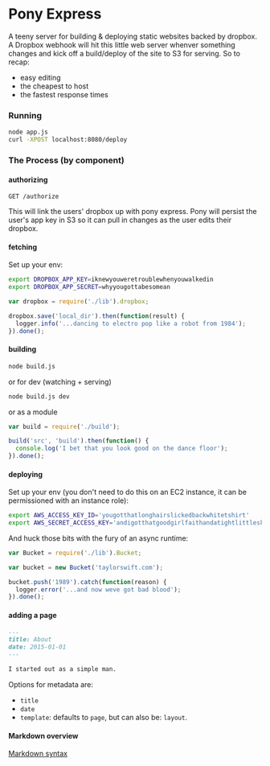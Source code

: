 # Pony Express

A teeny server for building & deploying static websites backed by dropbox. A Dropbox webhook will hit this little web server whenver something changes and kick off a build/deploy of the site to S3 for serving. So to recap:

* easy editing
* the cheapest to host
* the fastest response times

### Running

```bash
node app.js
curl -XPOST localhost:8080/deploy
```

### The Process (by component)

#### authorizing

`GET /authorize`

This will link the users' dropbox up with pony express. Pony will persist the user's app key in S3 so it can pull in changes as the user edits their dropbox. 

#### fetching

Set up your env:

```bash
export DROPBOX_APP_KEY=iknewyouweretroublewhenyouwalkedin
export DROPBOX_APP_SECRET=whyyougottabesomean
```

```javascript
var dropbox = require('./lib').dropbox;

dropbox.save('local_dir').then(function(result) {
  logger.info('...dancing to electro pop like a robot from 1984');
}).done();
```

#### building

```bash
node build.js
```

or for dev (watching + serving)

```bash
node build.js dev
```

or as a module

```javascript
var build = require('./build');

build('src', 'build').then(function() {
  console.log('I bet that you look good on the dance floor');
}).done();
```

#### deploying

Set up your env (you don't need to do this on an EC2 instance, it can be permissioned with an instance role):

```bash
export AWS_ACCESS_KEY_ID='yougotthatlonghairslickedbackwhitetshirt'
export AWS_SECRET_ACCESS_KEY='andigotthatgoodgirlfaithandatightlittleskirt'
```

And huck those bits with the fury of an async runtime:

```javascript
var Bucket = require('./lib').Bucket;

var bucket = new Bucket('taylorswift.com');

bucket.push('1989').catch(function(reason) {
  logger.error('...and now weve got bad blood');
}).done();
```

#### adding a page

```markdown
---
title: About
date: 2015-01-01
---

I started out as a simple man.
```

Options for metadata are:

* `title`
* `date`
* `template`: defaults to `page`, but can also be: `layout`.

#### Markdown overview

[Markdown syntax](http://daringfireball.net/projects/markdown/syntax)
